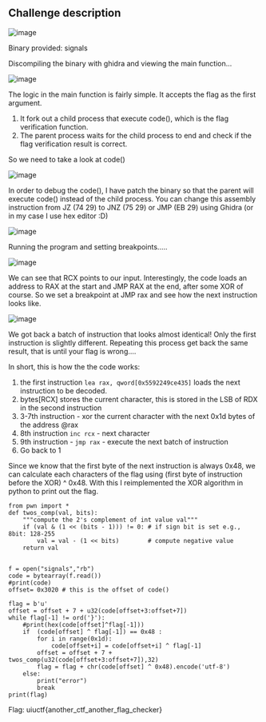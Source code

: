 ## Challenge description
![image](https://user-images.githubusercontent.com/24536991/127945107-0d0a4286-42cd-4b0c-a28a-830ec81eb5cd.png)

Binary provided: signals

Discompiling the binary with ghidra and viewing the main function... 

![image](https://user-images.githubusercontent.com/24536991/127954191-0f1331bf-f388-4833-93df-43ce7cc034b6.png)

The logic in the main function is fairly simple. It accepts the flag as the first argument.
1. It fork out a child process that execute code(), which is the flag verification function.
2. The parent process waits for the child process to end and check if the flag verification result is correct.

So we need to take a look at code()

![image](https://user-images.githubusercontent.com/24536991/127955111-564fd0d6-b419-4074-9f48-59430b2a4799.png)

In order to debug the code(), I have patch the binary so that the parent will execute code() instead of the child process. You can change this assembly instruction from JZ (74 29) to JNZ (75 29) or JMP (EB 29) using Ghidra (or in my case I use hex editor :D)

![image](https://user-images.githubusercontent.com/24536991/127955474-64e903d3-4eea-47b3-a671-13942597ebb4.png)

Running the program and setting breakpoints.....

![image](https://user-images.githubusercontent.com/24536991/127955759-05e81682-9683-4caa-b227-9fa9fc4bd17e.png)

We can see that RCX points to our input. Interestingly, the code loads an address to RAX at the start and JMP RAX at the end, after some XOR of course. So we set a breakpoint at JMP rax and see how the next instruction looks like.

![image](https://user-images.githubusercontent.com/24536991/127956255-fe13bf86-6f86-4ec3-8324-ca775f50fc0c.png)

We got back a batch of instruction that looks almost identical! Only the first instruction is slightly different. Repeating this process get back the same result, that is until your flag is wrong....

In short, this is how the the code works:
1. the first instruction `lea rax, qword[0x5592249ce435]` loads the next instruction to be decoded.
2. bytes[RCX] stores the current character, this is stored in the LSB of RDX in the second instruction
3. 3-7th instruction - xor the current character with the next 0x1d bytes of the address @rax
4. 8th instruction `inc rcx` - next character
5. 9th instruction - `jmp rax` - execute the next batch of instruction
6. Go back to 1

Since we know that the first byte of the next instruction is always 0x48, we can calculate each characters of the flag using (first byte of instruction before the XOR) ^ 0x48.
With this I reimplemented the XOR algorithm in python to print out the flag.

```
from pwn import *
def twos_comp(val, bits):
    """compute the 2's complement of int value val"""
    if (val & (1 << (bits - 1))) != 0: # if sign bit is set e.g., 8bit: 128-255
        val = val - (1 << bits)        # compute negative value
    return val


f = open("signals","rb")
code = bytearray(f.read())
#print(code)
offset= 0x3020 # this is the offset of code() 

flag = b'u'
offset = offset + 7 + u32(code[offset+3:offset+7])
while flag[-1] != ord('}'):
    #print(hex(code[offset]^flag[-1]))
    if  (code[offset] ^ flag[-1]) == 0x48 :
        for i in range(0x1d):
            code[offset+i] = code[offset+i] ^ flag[-1]
        offset = offset + 7 + twos_comp(u32(code[offset+3:offset+7]),32)
        flag = flag + chr(code[offset] ^ 0x48).encode('utf-8')
    else:
        print("error")
        break
print(flag)
```

Flag: uiuctf{another_ctf_another_flag_checker}
